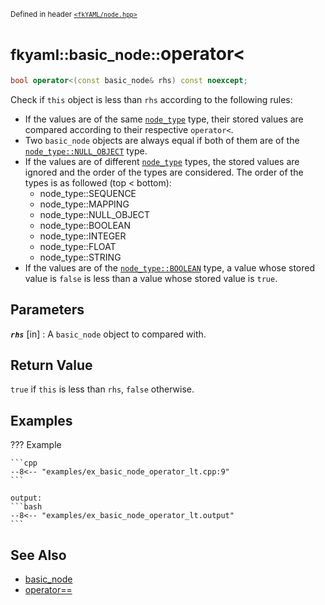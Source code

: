 <small>Defined in header [`<fkYAML/node.hpp>`](https://github.com/fktn-k/fkYAML/blob/develop/include/fkYAML/node.hpp)</small>

# <small>fkyaml::basic_node::</small>operator<

```cpp
bool operator<(const basic_node& rhs) const noexcept;
```

Check if `this` object is less than `rhs` according to the following rules:  

* If the values are of the same [`node_type`](../node_type.md) type, their stored values are compared according to their respective `operator<`.
* Two `basic_node` objects are always equal if both of them are of the [`node_type::NULL_OBJECT`](../node_type.md) type.
* If the values are of different [`node_type`](../node_type.md) types, the stored values are ignored and the order of the types are considered. The order of the types is as followed (top < bottom):
    * node_type::SEQUENCE
    * node_type::MAPPING
    * node_type::NULL_OBJECT
    * node_type::BOOLEAN
    * node_type::INTEGER
    * node_type::FLOAT
    * node_type::STRING
* If the values are of the [`node_type::BOOLEAN`](../node_type.md) type, a value whose stored value is `false` is less than a value whose stored value is `true`.

## **Parameters**

***`rhs`*** [in]
:   A `basic_node` object to compared with.

## **Return Value**

`true` if `this` is less than `rhs`, `false` otherwise.

## **Examples**

??? Example

    ```cpp
    --8<-- "examples/ex_basic_node_operator_lt.cpp:9"
    ```

    output:
    ```bash
    --8<-- "examples/ex_basic_node_operator_lt.output"
    ```

## **See Also**

* [basic_node](index.md)
* [operator==](operator_eq.md)
